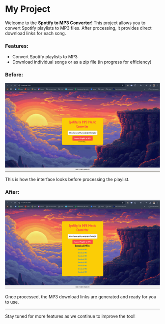 # My Project

Welcome to the **Spotify to MP3 Converter**! This project allows you to convert Spotify playlists to MP3 files. After processing, it provides direct download links for each song.

### Features:
- Convert Spotify playlists to MP3
- Download individual songs or as a zip file (in progress for efficiency)

### Before:
![](before.png)

This is how the interface looks before processing the playlist.

### After:
![](after.png)

Once processed, the MP3 download links are generated and ready for you to use.

---

Stay tuned for more features as we continue to improve the tool!
